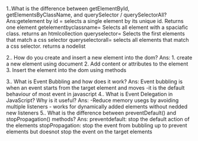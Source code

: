 1..What is the difference between getElementById, getElementsByClassName, and querySelector / querySelectorAll?
Ans:getelement by id = selects a single element by its unique id. Returns one element 
    getelementbyclassname= Selects all element with a spaciafic class. returns an htmlcollection
    queryselector= Selects the first elements that match a css selector 
    queryselectorall= selects all elements that match a css selector. returns a nodelist 

2.. How do you create and insert a new element into the dom?
Ans: 1. create a new element using document 
    2. Add content or attributes to the element 
    3. Insert the element into the dom using methods 

3.. What is Event Bubbling and how does it work?
Ans: Event bubbling is when an event starts from the target element and moves 
    -it is the default behaviour of most event in javascript 
4.. What is Event Delegation in JavaScript? Why is it useful?
Ans: -Reduce memory usegs by avoiding multiple listeners 
    - works for dynamically added elements without nedded new listeners 
5.. What is the difference between preventDefault() and stopPropagation() methods?
Ans: preventdefault: stop the default action of the elements 
    stopPropagation: stop the event from bubbling up to prevent elements but doesnot stop the event on the target elements 